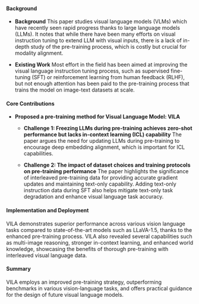 #### Background
- **Background**
This paper studies visual language models (VLMs) which have recently seen rapid progress thanks to large language models (LLMs). It notes that while there have been many efforts on visual instruction tuning to extend LLM with visual inputs, there is a lack of in-depth study of the pre-training process, which is costly but crucial for modality alignment.

- **Existing Work**
Most effort in the field has been aimed at improving the visual language instruction tuning process, such as supervised fine-tuning (SFT) or reinforcement learning from human feedback (RLHF), but not enough attention has been paid to the pre-training process that trains the model on image-text datasets at scale.

#### Core Contributions
  - **Proposed a pre-training method for Visual Language Model: VILA**
    - **Challenge 1: Freezing LLMs during pre-training achieves zero-shot performance but lacks in-context learning (ICL) capability**
      The paper argues the need for updating LLMs during pre-training to encourage deep embedding alignment, which is important for ICL capabilities.

    - **Challenge 2: The impact of dataset choices and training protocols on pre-training performance**
      The paper highlights the significance of interleaved pre-training data for providing accurate gradient updates and maintaining text-only capability. Adding text-only instruction data during SFT also helps mitigate text-only task degradation and enhance visual language task accuracy.

#### Implementation and Deployment
VILA demonstrates superior performance across various vision language tasks compared to state-of-the-art models such as LLaVA-1.5, thanks to the enhanced pre-training process. VILA also revealed several capabilities such as multi-image reasoning, stronger in-context learning, and enhanced world knowledge, showcasing the benefits of thorough pre-training with interleaved visual language data.

#### Summary
VILA employs an improved pre-training strategy, outperforming benchmarks in various vision-language tasks, and offers practical guidance for the design of future visual language models.